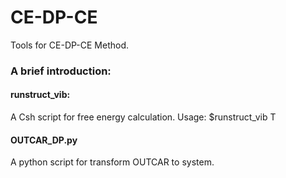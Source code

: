 # CE-DP-CE
Tools for CE-DP-CE Method.
### A brief introduction:
#### runstruct_vib:
A Csh script for free energy calculation. Usage: $runstruct_vib T
#### OUTCAR_DP.py
A python script for transform OUTCAR to system.
